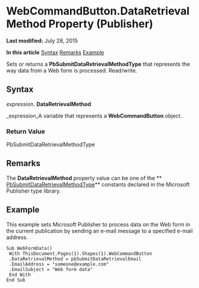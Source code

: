 
# WebCommandButton.DataRetrievalMethod Property (Publisher)

 **Last modified:** July 28, 2015

 **In this article**
 [Syntax](#sectionSection0)
 [Remarks](#sectionSection1)
 [Example](#sectionSection2)


Sets or returns a  **PbSubmitDataRetrievalMethodType** that represents the way data from a Web form is processed. Read/write.


## Syntax
<a name="sectionSection0"> </a>

 _expression_. **DataRetrievalMethod**

 _expression_A variable that represents a  **WebCommandButton** object.


### Return Value

PbSubmitDataRetrievalMethodType


## Remarks
<a name="sectionSection1"> </a>

The  **DataRetrievalMethod** property value can be one of the ** [PbSubmitDataRetrievalMethodType](c6fd1a98-f77b-5a03-4a33-cc4b401f55a2.md)** constants declared in the Microsoft Publisher type library.


## Example
<a name="sectionSection2"> </a>

This example sets Microsoft Publisher to process data on the Web form in the current publication by sending an e-mail message to a specified e-mail address.


```
Sub WebFormData() 
 With ThisDocument.Pages(1).Shapes(1).WebCommandButton 
 .DataRetrievalMethod = pbSubmitDataRetrievalEmail 
 .EmailAddress = "someone@example.com" 
 .EmailSubject = "Web form data" 
 End With 
End Sub
```

